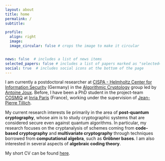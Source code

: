 ```yaml
---
layout: about
title: home
permalink: /
subtitle: 

profile:
  align: right
  image: 
  image_circular: false # crops the image to make it circular


news: false  # includes a list of news items
selected_papers: false # includes a list of papers marked as "selected={true}"
social: true  # includes social icons at the bottom of the page
---
```


I am currently a postdoctoral researcher at [CISPA - Helmholtz Center for Information Security](https://cispa.de/en) (Germany) in the [Algorithmic Cryptology](https://cispa.de/en/research/groups/joux) group led by [Antoine Joux](https://cispa.de/en/people/c01anjo). Before, I have been a PhD student in the project-team [COSMIQ](https://www.rocq.inria.fr/secret/inde-en.html) at [Inria Paris](https://www.inria.fr/en) (France), working under the supervision of [Jean-Pierre Tillich](https://www.paris.inria.fr/secret/Jean-Pierre.Tillich/). 

My current research interests lie primarily in the area of **post-quantum cryptography**, whose aim is to study cryptographic systems that are considered secure even against quantum algorithms. In particular, my research focuses on the cryptanalysis of schemes coming from **code-based cryptography** and **multivariate cryptography** through techniques borrowed from **computational algebra**, such as **Gr&#246;bner bases**. 
I am also interested in several aspects of **algebraic coding theory**.

My short CV can be found [here](assets/pdf/CV.pdf).
